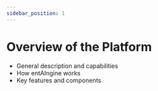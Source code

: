 ```yaml
---
sidebar_position: 1
---
```


# Overview of the Platform

- General description and capabilities
- How entAIngine works
- Key features and components
